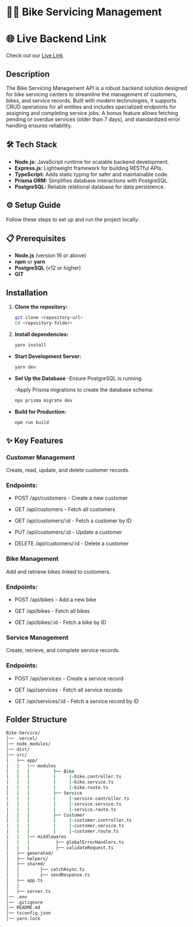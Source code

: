 # 🚴‍♂️ Bike Servicing Management 

# 🌐 Live Backend Link
Check out our [Live Link](https://bike-service-three.vercel.app) 


## Description

The Bike Servicing Management API is a robust backend solution designed for bike servicing centers to streamline the management of customers, bikes, and service records. Built with modern technologies, it supports CRUD operations for all entities and includes specialized endpoints for assigning and completing service jobs. A bonus feature allows fetching pending or overdue services (older than 7 days), and standardized error handling ensures reliability.


## 🛠 Tech Stack
- **Node.js:** JavaScript runtime for scalable backend development.
- **Express.js:** Lightweight framework for building RESTful APIs.
- **TypeScript:** Adds static typing for safer and maintainable code.
- **Prisma ORM:** Simplifies database interactions with PostgreSQL.
- **PostgreSQL:** Reliable relational database for data persistence.


## ⚙️ Setup Guide
Follow these steps to set up and run the project locally:

 ## 📋 Prerequisites

- **Node.js** (version 16 or above)
- **npm** or **yarn**
- **PostgreSQL** (v12 or higher)
- **GIT** 

## Installation

1. **Clone the repository:**

   ```bash
   git clone <repository-url>
   cd <repository-folder>
   ```

2. **Install dependencies:**

   ```bash
   yarn install
   ```


- **Start Development Server:**

  ```bash
  yarn dev
  ```
  
- **Set Up the Database**
   -Ensure PostgreSQL is running.

   -Apply Prisma migrations to create the database schema:

  ```bash
  npx prisma migrate dev
  ```

- **Build for Production:**

  ```bash
  npm run build
  ```


## ✨ Key Features
 ### Customer Management

 Create, read, update, and delete customer records.

 ### Endpoints:

- POST /api/customers - Create a new customer

- GET /api/customers - Fetch all customers

- GET /api/customers/:id - Fetch a customer by ID

- PUT /api/customers/:id - Update a customer

- DELETE /api/customers/:id - Delete a customer

### Bike Management

 Add and retrieve bikes linked to customers.

 ### Endpoints:

- POST /api/bikes - Add a new bike

- GET /api/bikes - Fetch all bikes

- GET /api/bikes/:id - Fetch a bike by ID

### Service Management

 Create, retrieve, and complete service records.

 ### Endpoints:

- POST /api/services - Create a service record

- GET /api/services - Fetch all service records

- GET /api/services/:id - Fetch a service record by ID



## Folder Structure
```bash
Bike-Service/
│── .vercel/
│── node_modules/
│── dist/
│── src/
│   ├── app/
|   |   │── modules
│   |   |         ├── Bike
|   |   |         |     |-bike.controller.ts
|   |   |         |     |-bike.service.ts
|   |   |         |     |-bike.route.ts
│   |   |         ├── Service
|   |   |         |     |-service.controller.ts
|   |   |         |     |-service.service.ts
|   |   |         |     |-service.route.ts
│   |   |         ├── Customer
|   |   |         |     |-customer.controller.ts
|   |   |         |     |-customer.service.ts
|   |   |         |     |-customer.route.ts       
|   |   │── middlewares
│   |   |          ├── globalErrorHandlers.ts
│   |   |          ├── validateRequest.ts
│   ├── generated/
│   ├── helpers/
│   ├── shared/
│   │        ├── catchAsync.ts
│   │        ├── sendResponse.ts
│   ├── app.ts
│   │   
│   ├── server.ts
│── .env
│── .gitignore
│── README.md
│── tsconfig.json
│── yarn.lock
```
